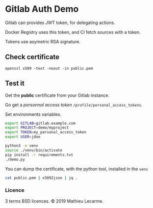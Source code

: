 # Gitlab Auth Demo

Gitlab can provides JWT token, for delegating actions.

Docker Registry uses this token, and CI fetch sources with a token.

Tokens use asymetric RSA signature.

## Check certificate

    openssl x509 -text -noout -in public.pem

## Test it

Get the **public** certificate from your Gitlab instance.

Go get a _personnal access token_ `/profile/personal_access_tokens`.

Set environments variables.

```bash
export GITLAB=gitlab.example.com
export PROJECT=demo/myproject
export TOKEN=my_personal_access_token
export USER=jdoe
```

```bash
python3 -m venv
source ./venv/bin/activate
pip install -r requirements.txt
./demo.py
```

You can dump the certificate, with the python tool, installed in the `venv`

```bash
cat public.pem | x5092json | jq .
```

### Licence

3 terms BSD licences. © 2019 Mathieu Lecarme.
